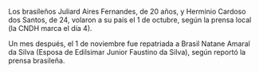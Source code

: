 <p>Los brasileños Juliard Aires Fernandes, de 20 años, y Herminio Cardoso dos Santos, de 24, volaron a su país el 1 de octubre, según la prensa local (la CNDH marca el día 4).</p> 
<p>Un mes después, el 1 de noviembre fue repatriada a Brasil Natane Amaral da Silva (Esposa de Edilsimar Junior Faustino da Silva), según reportó la prensa brasileña.</p>

